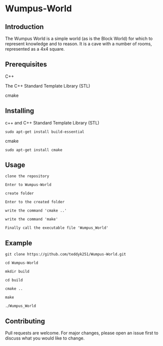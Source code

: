 # Wumpus-World
## Introduction
The Wumpus World is a simple world (as is the Block World) for which to represent knowledge and to reason. It is a cave with a number of rooms, represented as a 4x4 square.

## Prerequisites
C++

The C++ Standard Template Library (STL)

cmake


## Installing
c++ and C++ Standard Template Library (STL)

    sudo apt-get install build-essential
    
cmake

    sudo apt-get install cmake
    
## Usage
    clone the repository

    Enter to Wumpus-World

    create folder

    Enter to the created folder

    write the command 'cmake ..'

    write the command 'make'

    Finally call the executable file 'Wumpus_World'

## Example
    git clone https://github.com/teddyk251/Wumpus-World.git

    cd Wumpus-World

    mkdir build

    cd build

    cmake ..

    make

    ./Wumpus_World

## Contributing
Pull requests are welcome. For major changes, please open an issue first to discuss what you would like to change.
